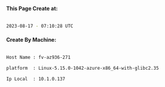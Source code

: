 
   
#### This Page Create at:

```bash

2023-08-17 - 07:10:28 UTC

```

#### Create By Machine:

```bash

Host Name : fv-az936-271

platform  : Linux-5.15.0-1042-azure-x86_64-with-glibc2.35

Ip Local  : 10.1.0.137

```

